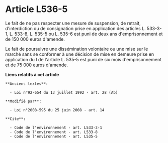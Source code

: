 # Article L536-5

Le fait de ne pas respecter une mesure de suspension, de retrait, d'interdiction ou de consignation prise en application des
articles L. 533-3-1, L. 533-8, L. 535-5 ou L. 535-6 est puni de deux ans d'emprisonnement et de 150 000 euros d'amende. 

Le fait de poursuivre une dissémination volontaire ou une mise sur le marché sans se conformer à une décision de mise en
demeure prise en application du I de l'article L. 535-5 est puni de six mois d'emprisonnement et de 75 000 euros d'amende.

**Liens relatifs à cet article**

	**Anciens textes**:

	  - Loi n°92-654 du 13 juillet 1992 - art. 28 (Ab)

	**Modifié par**:

	  - Loi n°2008-595 du 25 juin 2008 - art. 14

	**Cite**:

	  - Code de l'environnement - art. L533-3-1
	  - Code de l'environnement - art. L533-8
	  - Code de l'environnement - art. L535-5
